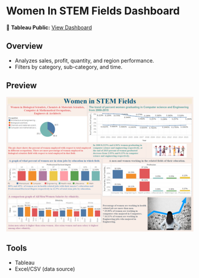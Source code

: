 # Women In STEM Fields Dashboard

📍 **Tableau Public:** [View Dashboard](https://github.com/Jayeshsoni6010/Tableau-Projects/blob/970a890a78342d37469414d17486aafcd15d2441/1.Women_In_STEAM_Fields/Tableau%20Project-1.twbx)

## Overview
- Analyzes sales, profit, quantity, and region performance.
- Filters by category, sub-category, and time.

## Preview
![Women In STEM Field Dashboard](https://github.com/Jayeshsoni6010/Tableau-Projects/blob/0c802cd1d7b3d120b8767a6f8a9e068e5d4c1c28/1.Women_In_STEAM_Fields/Women%20in%20STEM%20fields%20.png)

## Tools
- Tableau
- Excel/CSV (data source)
